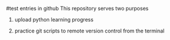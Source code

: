 #test entries in github
This repository serves two purposes

1) upload python learning progress

2) practice git scripts to remote version control from the terminal
